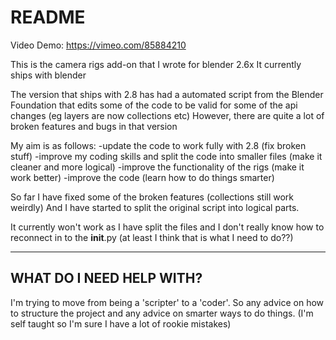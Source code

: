 # README #
Video Demo: https://vimeo.com/85884210

This is the camera rigs add-on that I wrote for blender 2.6x
It currently ships with blender

The version that ships with 2.8 has had a automated script from the Blender Foundation
that edits some of the code to be valid for some of the api changes
(eg layers are now collections etc)
However, there are quite a lot of broken features and bugs in that version


My aim is as follows:
-update the code to work fully with 2.8 (fix broken stuff)
-improve my coding skills and split the code into smaller files (make it cleaner and more logical)
-improve the functionality of the rigs (make it work better)
-improve the code (learn how to do things smarter)

So far I have fixed some of the broken features (collections still work weirdly)
And I have started to split the original script into logical parts.

It currently won't work as I have split the files and I don't really know how to
reconnect in to the __init__.py
(at least I think that is what I need to do??)

-------------------------
WHAT DO I NEED HELP WITH?
-------------------------
I'm trying to move from being a 'scripter' to a 'coder'.  So any advice on how to
structure the project and any advice on smarter ways to do things.
(I'm self taught so I'm sure I have a lot of rookie mistakes)
